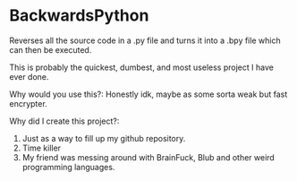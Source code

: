 # BackwardsPython
Reverses all the source code in a .py file and turns it into a .bpy file which can then be executed.



This is probably the quickest, dumbest, and most useless project I have ever done.

Why would you use this?:
  Honestly idk, maybe as some sorta weak but fast encrypter.

Why did I create this project?:
  1. Just as a way to fill up my github repository.
  2. Time killer
  3. My friend was messing around with BrainFuck, Blub and other weird programming languages.
